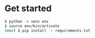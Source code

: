 # Get started

```bash
$ python -m venv env
$ source env/bin/activate
(env) $ pip install -r requirements.txt
```
